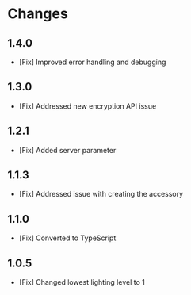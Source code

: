 # Changes

## 1.4.0

- [Fix] Improved error handling and debugging

## 1.3.0

- [Fix] Addressed new encryption API issue

## 1.2.1

- [Fix] Added server parameter

## 1.1.3

- [Fix] Addressed issue with creating the accessory

## 1.1.0

- [Fix] Converted to TypeScript

## 1.0.5

- [Fix] Changed lowest lighting level to 1